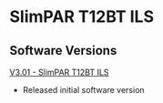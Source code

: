# SlimPAR T12BT ILS

## Software Versions

[V3.01 - SlimPAR T12BT ILS](https://github.com/Chauvet-DJ/SLIMPART12BTILS/blob/ad36a477ec86fcdccc572fc30893d4ae7dc945e8/Firmware/V3.01.zip)
- Released initial software version
